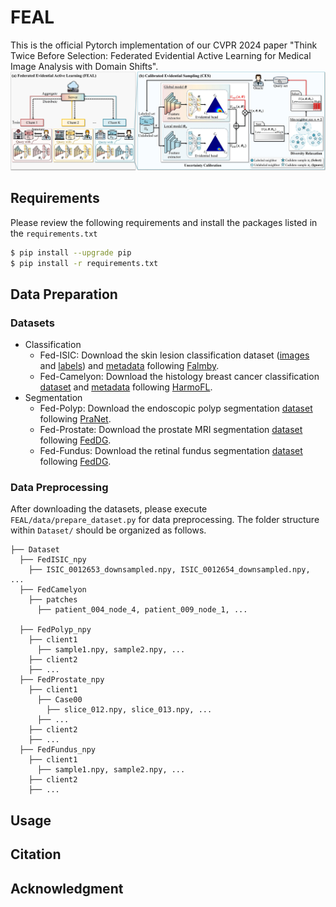 # FEAL
This is the official Pytorch implementation of our CVPR 2024 paper "Think Twice Before Selection: Federated Evidential Active Learning for Medical Image Analysis with Domain Shifts".
![image](https://github.com/JiayiChen815/FEAL/blob/main/framework.png)

## Requirements
Please review the following requirements and install the packages listed in the `requirements.txt`
```bash
$ pip install --upgrade pip
$ pip install -r requirements.txt
```
## Data Preparation
### Datasets
- Classification
  - Fed-ISIC: Download the skin lesion classification dataset ([images](https://isic-challenge-data.s3.amazonaws.com/2019/ISIC_2019_Training_Input.zip) and [labels](https://isic-challenge-data.s3.amazonaws.com/2019/ISIC_2019_Training_GroundTruth.csv)) and [metadata](https://isic-challenge-data.s3.amazonaws.com/2019/ISIC_2019_Training_Metadata.csv) following [Falmby](https://github.com/owkin/FLamby/blob/main/flamby/datasets/fed_isic2019/dataset_creation_scripts/download_isic.py).
  - Fed-Camelyon: Download the histology breast cancer classification [dataset](https://worksheets.codalab.org/rest/bundles/0xe45e15f39fb54e9d9e919556af67aabe/contents/blob/) and [metadata](https://github.com/med-air/HarmoFL/blob/main/data/camelyon17/data.zip) following [HarmoFL](https://github.com/med-air/HarmoFL).
- Segmentation
  - Fed-Polyp: Download the endoscopic polyp segmentation [dataset](https://drive.google.com/file/d/1_sf0W4QmQn-rY7P_-OJMVZn7Hf50jD-w/view?usp=drive_link) following [PraNet](https://github.com/DengPingFan/PraNet).
  - Fed-Prostate: Download the prostate MRI segmentation [dataset](https://liuquande.github.io/SAML/) following [FedDG](https://github.com/liuquande/FedDG-ELCFS).
  - Fed-Fundus: Download the retinal fundus segmentation [dataset](https://drive.google.com/file/d/1p33nsWQaiZMAgsruDoJLyatoq5XAH-TH/view) following [FedDG](https://github.com/liuquande/FedDG-ELCFS).

### Data Preprocessing
After downloading the datasets, please execute `FEAL/data/prepare_dataset.py` for data preprocessing. The folder structure within `Dataset/` should be organized as follows.
```
├── Dataset
  ├── FedISIC_npy
    ├── ISIC_0012653_downsampled.npy, ISIC_0012654_downsampled.npy, ...
  ├── FedCamelyon
    ├── patches
      ├── patient_004_node_4, patient_009_node_1, ...

  ├── FedPolyp_npy
    ├── client1
      ├── sample1.npy, sample2.npy, ...
    ├── client2
    ├── ...
  ├── FedProstate_npy
    ├── client1
      ├── Case00
        ├── slice_012.npy, slice_013.npy, ...
      ├── ...
    ├── client2
    ├── ...
  ├── FedFundus_npy
    ├── client1
      ├── sample1.npy, sample2.npy, ...
    ├── client2
    ├── ...
```

## Usage

## Citation

## Acknowledgment